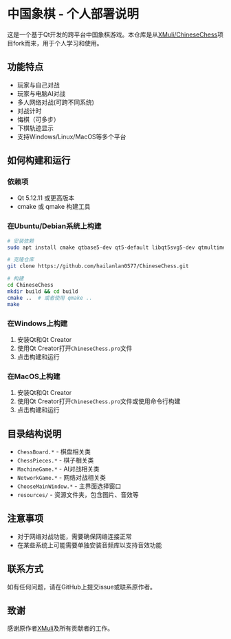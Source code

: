 # 中国象棋 - 个人部署说明

这是一个基于Qt开发的跨平台中国象棋游戏。本仓库是从[XMuli/ChineseChess](https://github.com/XMuli/ChineseChess)项目fork而来，用于个人学习和使用。

## 功能特点

- 玩家与自己对战
- 玩家与电脑AI对战
- 多人网络对战(可跨不同系统)
- 对战计时
- 悔棋（可多步）
- 下棋轨迹显示
- 支持Windows/Linux/MacOS等多个平台

## 如何构建和运行

### 依赖项
- Qt 5.12.11 或更高版本
- cmake 或 qmake 构建工具

### 在Ubuntu/Debian系统上构建
```bash
# 安装依赖
sudo apt install cmake qtbase5-dev qt5-default libqt5svg5-dev qtmultimedia5-dev qttools5-dev libqt5x11extras5-dev

# 克隆仓库
git clone https://github.com/hailanlan0577/ChineseChess.git

# 构建
cd ChineseChess
mkdir build && cd build
cmake ..  # 或者使用 qmake ..
make
```

### 在Windows上构建
1. 安装Qt和Qt Creator
2. 使用Qt Creator打开`ChineseChess.pro`文件
3. 点击构建和运行

### 在MacOS上构建
1. 安装Qt和Qt Creator
2. 使用Qt Creator打开`ChineseChess.pro`文件或使用命令行构建
3. 点击构建和运行

## 目录结构说明
- `ChessBoard.*` - 棋盘相关类
- `ChessPieces.*` - 棋子相关类
- `MachineGame.*` - AI对战相关类
- `NetworkGame.*` - 网络对战相关类
- `ChooseMainWindow.*` - 主界面选择窗口
- `resources/` - 资源文件夹，包含图片、音效等

## 注意事项
- 对于网络对战功能，需要确保网络连接正常
- 在某些系统上可能需要单独安装音频库以支持音效功能

## 联系方式
如有任何问题，请在GitHub上提交issue或联系原作者。

## 致谢
感谢原作者[XMuli](https://github.com/XMuli)及所有贡献者的工作。
